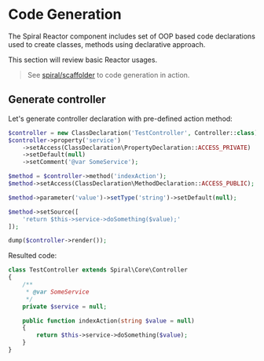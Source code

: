 # Code Generation
The Spiral Reactor component includes set of OOP based code declarations used to create classes, methods using declarative approach.

This section will review basic Reactor usages.

> See [spiral/scaffolder](https://github.com/spiral-modules/scaffolder) to code generation in action.

## Generate controller
Let's generate controller declaration with pre-defined action method:

```php
$controller = new ClassDeclaration('TestController', Controller::class);
$controller->property('service')
    ->setAccess(ClassDeclaration\PropertyDeclaration::ACCESS_PRIVATE)
    ->setDefault(null)
    ->setComment('@var SomeService');

$method = $controller->method('indexAction');
$method->setAccess(ClassDeclaration\MethodDeclaration::ACCESS_PUBLIC);

$method->parameter('value')->setType('string')->setDefault(null);

$method->setSource([
    'return $this->service->doSomething($value);'
]);

dump($controller->render());
```

Resulted code:

```php
class TestController extends Spiral\Core\Controller
{
    /**
     * @var SomeService
     */
    private $service = null;

    public function indexAction(string $value = null)
    {
        return $this->service->doSomething($value);
    }
}
```